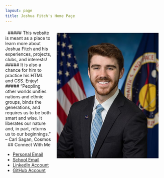 ```yaml
---
layout: page
title: Joshua Fitch's Home Page
---
```

<p><img style="padding: 15px; float: right;" src="/pictures/NASA_Pic.jpg" alt="PersonalPicture"
	title="Professional Portrait" width="325" height="400" /></p>
<p style="margin-top: 20px;"> </p>
&nbsp;
##### This website is meant as a place to learn more about Joshua Fitch and his experiences, projects, clubs, and interests!  
&nbsp;
##### It is also a chance for him to practice his HTML and CSS. Enjoy!  
&nbsp;
##### “Peopling other worlds unifies nations and ethnic groups, binds the generations, and requires us to be both smart and wise. It liberates our nature and, in part, returns us to our beginnings.” – Carl Sagan, Cosmos  
&nbsp;
## Connect With Me  

* [Personal Email](mailto:jfitch007@outlook.com)
* [School Email](mailto:fitchj@purdue.edu)
* [LinkedIn Account](https://www.linkedin.com/in/joshdfitch/)
* [GitHub Account](https://github.com/Josh-Fitch)
